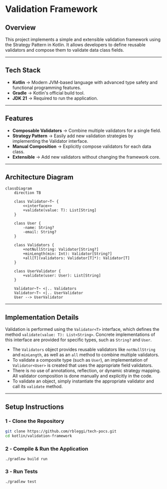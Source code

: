 # **Validation Framework**

## **Overview**

This project implements a simple and extensible validation framework using the Strategy Pattern in Kotlin. It allows developers to define reusable validators and compose them to validate data class fields.

---

## **Tech Stack**

- **Kotlin** → Modern JVM-based language with advanced type safety and functional programming features.
- **Gradle** → Kotlin's official build tool.
- **JDK 21** → Required to run the application.

---

## **Features**

- **Composable Validators** → Combine multiple validators for a single field.
- **Strategy Pattern** → Easily add new validation strategies by implementing the Validator interface.
- **Manual Composition** → Explicitly compose validators for each data class.
- **Extensible** → Add new validators without changing the framework core.

---

## **Architecture Diagram**

```mermaid
classDiagram
    direction TB

    class Validator~T~ {
        <<interface>>
        +validate(value: T): List[String]
    }

    class User {
        -name: String?
        -email: String?
    }

    class Validators {
        +notNullString: Validator[String?]
        +minLength(min: Int): Validator[String?]
        +all[T](validators: Validator[T]*): Validator[T]
    }

    class UserValidator {
        +validate(user: User): List[String]
    }

    Validator~T~ <|.. Validators
    Validator~T~ <|.. UserValidator
    User --> UserValidator
```

---

## **Implementation Details**

Validation is performed using the `Validator<T>` interface, which defines the method `validate(value: T): List<String>`. Concrete implementations of this interface are provided for specific types, such as `String?` and `User`.

- The `Validators` object provides reusable validators like `notNullString` and `minLength`, as well as an `all` method to combine multiple validators.
- To validate a composite type (such as `User`), an implementation of `Validator<User>` is created that uses the appropriate field validators.
- There is no use of annotations, reflection, or dynamic strategy mapping. All validator composition is done manually and explicitly in the code.
- To validate an object, simply instantiate the appropriate validator and call its `validate` method.

---

## **Setup Instructions**

### **1️ - Clone the Repository**

```bash
git clone https://github.com/rbleggi/tech-pocs.git
cd kotlin/validation-framework
```

### **2️ - Compile & Run the Application**

```shell
./gradlew build run
```

### **3️ - Run Tests**

```shell
./gradlew test
```
